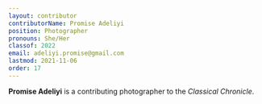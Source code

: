 ```yaml
---
layout: contributor
contributorName: Promise Adeliyi
position: Photographer
pronouns: She/Her
classof: 2022
email: adeliyi.promise@gmail.com
lastmod: 2021-11-06
order: 17
---
```

**Promise Adeliyi** is a contributing photographer to the *Classical Chronicle*.
